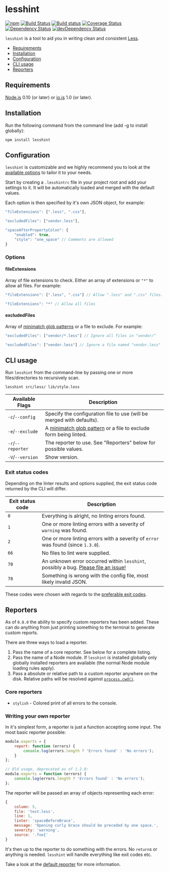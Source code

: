 # lesshint
[![npm](https://img.shields.io/npm/v/lesshint.svg)]()
[![Build Status](https://travis-ci.org/lesshint/lesshint.svg?branch=master)](https://travis-ci.org/lesshint/lesshint)
[![Build status](https://ci.appveyor.com/api/projects/status/6ig85uac52imq1i6/branch/master?svg=true)](https://ci.appveyor.com/project/jwilsson/lesshint/branch/master)
[![Coverage Status](https://coveralls.io/repos/lesshint/lesshint/badge.svg?branch=master)](https://coveralls.io/r/lesshint/lesshint?branch=master)
[![Dependency Status](https://david-dm.org/lesshint/lesshint.svg?theme=shields.io&style=flat)](https://david-dm.org/lesshint/lesshint)
[![devDependency Status](https://david-dm.org/lesshint/lesshint/dev-status.svg?theme=shields.io&style=flat)](https://david-dm.org/lesshint/lesshint#info=devDependencies)

`lesshint` is a tool to aid you in writing clean and consistent [Less](http://lesscss.org/).

* [Requirements](#requirements)
* [Installation](#installation)
* [Configuration](#configuration)
* [CLI usage](#cli-usage)
* [Reporters](#reporters)

## Requirements
[Node.js](https://nodejs.org/) 0.10 (or later) or [io.js](https://iojs.org/) 1.0 (or later).

## Installation
Run the following command from the command line (add -g to install globally):

```
npm install lesshint
```

## Configuration
`lesshint` is customizable and we highly recommend you to look at the [available options](lib/linters/README.md) to tailor it to your needs.

Start by creating a `.lesshintrc` file in your project root and add your settings to it. It will be automatically loaded and merged with the default values.

Each option is then specified by it's own JSON object, for example:

```js
"fileExtensions": [".less", ".css"],

"excludedFiles": ["vendor.less"],

"spaceAfterPropertyColon": {
    "enabled": true,
    "style": "one_space" // Comments are allowed
}
```

### Options

#### fileExtensions
Array of file extensions to check. Either an array of extensions or `"*"` to allow all files. For example:

```js
"fileExtensions": [".less", ".css"] // Allow ".less" and ".css" files. Can be passed with or without a dot.

"fileExtensions": "*" // Allow all files
```

#### excludedFiles
Array of [minimatch glob patterns](https://github.com/isaacs/minimatch) or a file to exclude. For example:

```js
"excludedFiles": ["vendor/*.less"] // Ignore all files in "vendor/"

"excludedFiles": ["vendor.less"] // Ignore a file named "vendor.less"
```

## CLI usage
Run `lesshint` from the command-line by passing one or more files/directories to recursively scan.

```
lesshint src/less/ lib/style.less
```

Available Flags     | Description
--------------------|----------------------------------------------
`-c`/`--config`     | Specify the configuration file to use (will be merged with defaults).
`-e`/`--exclude`    | A [minimatch glob pattern](https://github.com/isaacs/minimatch) or a file to exclude form being linted.
`-r`/`--reporter`   | The reporter to use. See "Reporters" below for possible values.
`-V`/`--version`    | Show version.

### Exit status codes
Depending on the linter results and options supplied, the exit status code returned by the CLI will differ.

Exit status code   | Description
-------------------|----------------------------------------------
`0`                | Everything is alright, no linting errors found.
`1`                | One or more linting errors with a severity of `warning` was found.
`2`                | One or more linting errors with a severity of `error` was found (since `1.3.0`).
`66`               | No files to lint were supplied.
`70`               | An unknown error occurred within `lesshint`, possibly a bug. [Please file an issue!](https://github.com/lesshint/lesshint/issues/new)
`78`               | Something is wrong with the config file, most likely invalid JSON.

These codes were chosen with regards to the [preferable exit codes](http://www.gsp.com/cgi-bin/man.cgi?section=3&topic=sysexits).

## Reporters
As of `0.8.0` the ability to specify custom reporters has been added. These can do anything from just printing something to the terminal to generate custom reports.

There are three ways to load a reporter.

1. Pass the name of a core reporter. See below for a complete listing.
2. Pass the name of a Node module. If `lesshint` is installed globally only globally installed reporters are available (the normal Node module loading rules apply).
3. Pass a absolute or relative path to a custom reporter anywhere on the disk. Relative paths will be resolved against [`process.cwd()`](https://nodejs.org/api/process.html#process_process_cwd).

### Core reporters
* `stylish` - Colored print of all errors to the console.

### Writing your own reporter
In it's simplest form, a reporter is just a function accepting some input. The most basic reporter possible:

```js
module.exports = {
    report: function (errors) {
        console.log(errors.length ? 'Errors found' : 'No errors');
    }
};

// Old usage, deprecated as of 1.2.0:
module.exports = function (errors) {
    console.log(errors.length ? 'Errors found' : 'No errors');
};
```

The reporter will be passed an array of objects representing each error:

```js
{
    column: 5,
    file: 'test.less',
    line: 1,
    linter: 'spaceBeforeBrace',
    message: 'Opening curly brace should be preceded by one space.',
    severity: 'warning',
    source: '.foo{'
}
```

It's then up to the reporter to do something with the errors. No `return`s or anything is needed. `lesshint` will handle everything like exit codes etc.

Take a look at the [default reporter](https://github.com/lesshint/lesshint/blob/master/lib/reporters/stylish.js) for more information.

